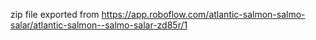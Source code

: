 zip file exported from https://app.roboflow.com/atlantic-salmon-salmo-salar/atlantic-salmon--salmo-salar-zd85r/1
